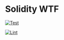 # Solidity WTF

[![Test](https://github.com/phenix3443/solidity-wtf/actions/workflows/test.yml/badge.svg)](https://github.com/phenix3443/solidity-wtf/actions/workflows/test.yml)

[![Lint](https://github.com/phenix3443/solidity-wtf/actions/workflows/lint.yml/badge.svg)](https://github.com/phenix3443/solidity-wtf/actions/workflows/lint.yml)
